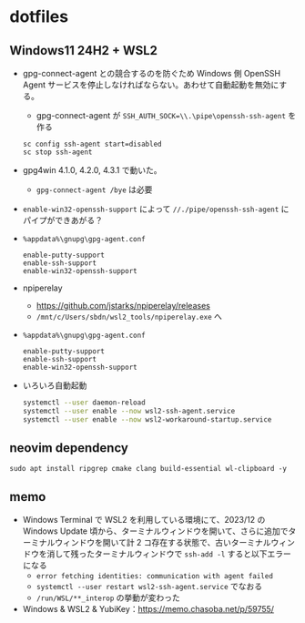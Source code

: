 # dotfiles

## Windows11 24H2 + WSL2

- gpg-connect-agent との競合するのを防ぐため Windows 側 OpenSSH Agent サービスを停止しなければならない。あわせて自動起動を無効にする。
  - gpg-connect-agent が `SSH_AUTH_SOCK=\\.\pipe\openssh-ssh-agent` を作る
  ```
  sc config ssh-agent start=disabled
  sc stop ssh-agent
  ```
- gpg4win 4.1.0, 4.2.0, 4.3.1 で動いた。
  - `gpg-connect-agent /bye` は必要
- `enable-win32-openssh-support` によって `//./pipe/openssh-ssh-agent` にパイプができあがる？
- `%appdata%\gnupg\gpg-agent.conf`

  ```
  enable-putty-support
  enable-ssh-support
  enable-win32-openssh-support
  ```
- npiperelay
  - https://github.com/jstarks/npiperelay/releases
  - `/mnt/c/Users/sbdn/wsl2_tools/npiperelay.exe` へ
- `%appdata%\gnupg\gpg-agent.conf`

    ```
    enable-putty-support
    enable-ssh-support
    enable-win32-openssh-support
    ```
- いろいろ自動起動

    ```sh
    systemctl --user daemon-reload
    systemctl --user enable --now wsl2-ssh-agent.service
    systemctl --user enable --now wsl2-workaround-startup.service
    ```

## neovim dependency

```shell
sudo apt install ripgrep cmake clang build-essential wl-clipboard -y
```

## memo

- Windows Terminal で WSL2 を利用している環境にて、2023/12 の Windows Update 頃から、ターミナルウィンドウを開いて、さらに追加でターミナルウィンドウを開いて計 2 コ存在する状態で、古いターミナルウィンドウを消して残ったターミナルウィンドウで `ssh-add -l` すると以下エラーになる
  - `error fetching identities: communication with agent failed`
  - `systemctl --user restart wsl2-ssh-agent.service` でなおる
  - `/run/WSL/**_interop` の挙動が変わった
- Windows & WSL2 & YubiKey：https://memo.chasoba.net/p/59755/
